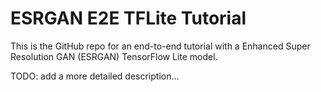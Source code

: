 # ESRGAN E2E TFLite Tutorial

This is the GitHub repo for an end-to-end tutorial with a Enhanced Super Resolution GAN (ESRGAN) TensorFlow Lite model.

TODO: add a more detailed description...